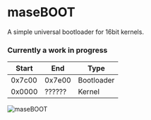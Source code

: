 # maseBOOT
A simple universal bootloader for 16bit kernels.

### Currently a work in progress

Start  | End    | Type
-------|--------|-------------
0x7c00 | 0x7e00 | Bootloader
0x0000 | ?????? | Kernel

![maseBOOT](https://github.com/masen-f/maseBOOT/blob/main/maseBOOT.png)
